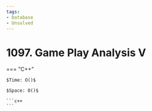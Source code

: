 ```yaml
---
tags:
- Database
- Unsolved
---
```



# 1097. Game Play Analysis V

=== "C++"

    $Time: O()$

    $Space: O()$

    ```c++
    ```